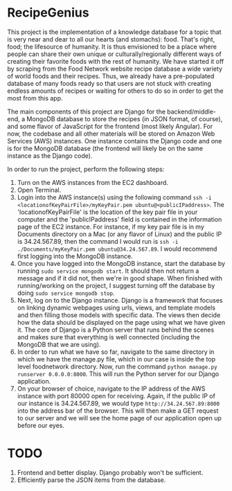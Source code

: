 # RecipeGenius
This project is the implementation of a knowledge database for a topic that is very near and dear to all our hearts (and stomachs): food. That's right, food; the lifesource of humanity. It is thus envisioned to be a place where people can share their own unique or culturally/regionally different ways of creating their favorite foods with the rest of humanity. We have started it off by scraping from the Food Network website recipe database a wide variety of world foods and their recipes. Thus, we already have a pre-populated database of many foods ready so that users are not stuck with creating endless amounts of recipes or waiting for others to do so in order to get the most from this app. 

The main components of this project are Django for the backend/middle-end, a MongoDB database to store the recipes (in JSON format, of course), and some flavor of JavaScript for the frontend (most likely Angular). For now, the codebase and all other materials will be stored on Amazon Web Services (AWS) instances. One instance contains the Django code and one is for the MongoDB database (the frontend will likely be on the same instance as the Django code).

In order to run the project, perform the following steps:
1. Turn on the AWS instances from the EC2 dashboard.
2. Open Terminal.
3. Login into the AWS instance(s) using the following command ```ssh -i <locationofKeyPairFile>/myKeyPair.pem ubuntu@<publicIPaddress>```. The 'locationofKeyPairFile' is the location of the key pair file in your computer and the 'publicIPaddress' field is contained in the information page of the EC2 instance. For instance, if my key pair file is in my Documents directory on a Mac (or any flavor of Linux) and the public IP is 34.24.567.89, then the command I would run is ```ssh -i ./Documents/myKeyPair.pem ubuntu@34.24.567.89```. I would recommend first logging into the MongoDB instance.
4. Once you have logged into the MongoDB instance, start the database by running ```sudo service mongodb start```. It should then not return a message and if it did not, then we're in good shape. When finished with running/working on the project, I suggest turning off the database by doing ```sudo service mongodb stop```.
5. Next, log on to the Django instance. Django is a framework that focuses on linking dynamic webpages using urls, views, and template models and then filling those models with specific data. The views then decide how the data should be displayed on the page using what we have given it. The core of Django is a Python server that runs behind the scenes and makes sure that everything is well connected (including the MongoDB that we are using).
6. In order to run what we have so far, navigate to the same directory in which we have the manage.py file, which in our case is inside the top level foodnetwork directory. Now, run the command ```python manage.py runserver 0.0.0.0:8000```. This will run the Python server for our Django application.
7. On your browser of choice, navigate to the IP address of the AWS instance with port 80000 open for receiving. Again, if the public IP of our instance is 34.24.567.89, we would type ```http://34.24.567.89:8000``` into the address bar of the browser. This will then make a GET request to our server and we will see the home page of our application open up before our eyes.

# TODO
1. Frontend and better display. Django probably won't be sufficient.
2. Efficiently parse the JSON items from the database.

